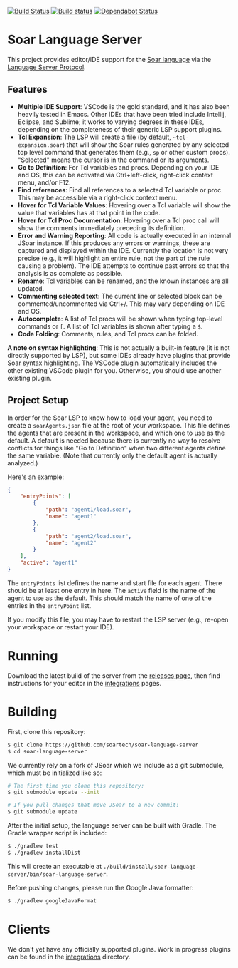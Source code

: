 [![Build Status](https://travis-ci.com/soartech/soar-language-server.svg?branch=master)](https://travis-ci.com/soartech/soar-language-server)
[![Build status](https://ci.appveyor.com/api/projects/status/odm1cx7f8phh99pw/branch/master?svg=true)](https://ci.appveyor.com/project/soartech/soar-language-server/branch/master)
[![Dependabot Status](https://api.dependabot.com/badges/status?host=github&repo=soartech/soar-language-server)](https://dependabot.com)

# Soar Language Server

This project provides editor/IDE support for the [Soar
language](https://soar.eecs.umich.edu/) via the [Language Server
Protocol](https://langserver.org/).

## Features
* **Multiple IDE Support**: VSCode is the gold standard, and it has also been heavily tested in Emacs. Other IDEs that have been tried include Intellij, Eclipse, and Sublime; it works to varying degrees in these IDEs, depending on the completeness of their generic LSP support plugins.
* **Tcl Expansion**: The LSP will create a file (by default, `~tcl-expansion.soar`) that will show the Soar rules generated by any selected top level command that generates them (e.g., `sp` or other custom procs). "Selected" means the cursor is in the command or its arguments.
* **Go to Definition**: For Tcl variables and procs. Depending on your IDE and OS, this can be activated via Ctrl+left-click, right-click context menu, and/or F12.
* **Find references**: Find all references to a selected Tcl variable or proc. This may be accessible via a right-click context menu.
* **Hover for Tcl Variable Values**: Hovering over a Tcl variable will show the value that variables has at that point in the code.
* **Hover for Tcl Proc Documentation**: Hovering over a Tcl proc call will show the comments immediately preceding its definition.
* **Error and Warning Reporting**: All code is actually executed in an internal JSoar instance. If this produces any errors or warnings, these are captured and displayed within the IDE. Currently the location is not very precise (e.g., it will highlight an entire rule, not the part of the rule causing a problem). The IDE attempts to continue past errors so that the analysis is as complete as possible.
* **Rename**: Tcl variables can be renamed, and the known instances are all updated.
* **Commenting selected text**: The current line or selected block can be commented/uncommented via Ctrl+/. This may vary depending on IDE and OS.
* **Autocomplete**: A list of Tcl procs will be shown when typing top-level commands or `[`. A list of Tcl variables is shown after typing a `$`.
* **Code Folding**: Comments, rules, and Tcl procs can be folded.

**A note on syntax highlighting**: This is not actually a built-in feature (it is not directly supported by LSP), but some IDEs already have plugins that provide Soar syntax highlighting. The VSCode plugin automatically includes the other existing VSCode plugin for you. Otherwise, you should use another existing plugin.

## Project Setup
In order for the Soar LSP to know how to load your agent, you need to create a `soarAgents.json` file at the root of your workspace. This file defines the agents that are present in the workspace, and which one to use as the default. A default is needed because there is currently no way to resolve conflicts for things like "Go to Definition" when two different agents define the same variable. (Note that currently only the default agent is actually analyzed.)

Here's an example:

```json
{
	"entryPoints": [
		{
			"path": "agent1/load.soar",
			"name": "agent1"
		},
		{
			"path": "agent2/load.soar",
			"name": "agent2"
		}
	],
	"active": "agent1"
}

```

The `entryPoints` list defines the name and start file for each agent. There should be at least one entry in here. The `active` field is the name of the agent to use as the default. This should match the name of one of the entries in the `entryPoint` list.

If you modify this file, you may have to restart the LSP server (e.g., re-open your workspace or restart your IDE).

# Running

Download the latest build of the server from the [releases
page](./releases), then find instructions for your editor in the
[integrations](./integrations) pages.

# Building

First, clone this repository:

```bash
$ git clone https://github.com/soartech/soar-language-server
$ cd soar-language-server
```

We currently rely on a fork of JSoar which we include as a git
submodule, which must be initialized like so:

```bash
# The first time you clone this repository:
$ git submodule update --init

# If you pull changes that move JSoar to a new commit:
$ git submodule update
```

After the initial setup, the language server can be built with
Gradle. The Gradle wrapper script is included:

```bash
$ ./gradlew test
$ ./gradlew installDist
```

This will create an executable at
`./build/install/soar-language-server/bin/soar-language-server`.

Before pushing changes, please run the Google Java formatter:

```bash
$ ./gradlew googleJavaFormat
```

# Clients

We don't yet have any officially supported plugins. Work in progress
plugins can be found in the [integrations](./integrations) directory.
